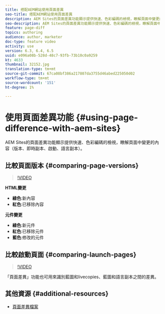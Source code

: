 ```yaml
---
title: 搭配AEM網站使用頁面差異
seo-title: 搭配AEM網站使用頁面差異
description: AEM Sites的頁面差異功能顯示提供快速、色彩編碼的檢視，瞭解頁面中變更的內容（版本、即時副本、啟動、語言副本）。
seo-description: AEM Sites的頁面差異功能顯示提供快速、色彩編碼的檢視，瞭解頁面中變更的內容（版本、即時副本、啟動、語言副本）。
feature: page-diff
topics: authoring
audience: author, marketer
doc-type: feature video
activity: use
version: 6.3, 6.4, 6.5
uuid: e096a08b-528d-48c7-93fb-73b10c0a9259
kt: 4633
thumbnail: 32152.jpg
translation-type: tm+mt
source-git-commit: 67ca08bf386a217807da3755d46abed225050d02
workflow-type: tm+mt
source-wordcount: '151'
ht-degree: 1%

---
```



# 使用頁面差異功能 {#using-page-difference-with-aem-sites}

AEM Sites的頁面差異功能顯示提供快速、色彩編碼的檢視，瞭解頁面中變更的內容（版本、即時副本、啟動、語言副本）。

## 比較頁面版本 {#comparing-page-versions}

>[!VIDEO](https://video.tv.adobe.com/v/32152?quality=9&learn=on)

**HTML變更**

* **綠色**:新內容
* **紅色**:已移除內容

**元件變更**

* **綠色**:新元件
* **紅色**:已移除元件
* **藍色**:修改的元件

## 比較啟動頁面 {#comparing-launch-pages}

>[!VIDEO](https://video.tv.adobe.com/v/17746/?quality=9&learn=on)

「頁面差異」功能也可用來識別藍圖和livecopies、藍圖和語言副本之間的差異。

## 其他資源 {#additional-resources}

* [頁面差異檔案](https://docs.adobe.com/content/help/en/experience-manager-65/authoring/siteandpage/page-diff.html)
